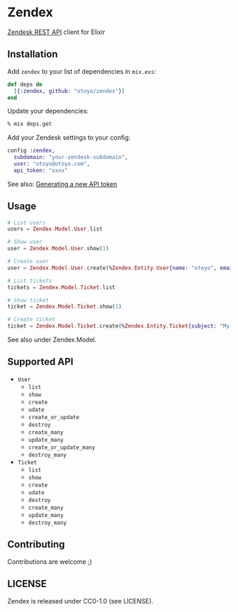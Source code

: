 # Zendex

[Zendesk REST API](https://developer.zendesk.com/rest_api) client for Elixir

## Installation

Add `zendex` to your list of dependencies in `mix.exs`:

```elixir
def deps do
  [{:zendex, github: "otoyo/zendex"}]
end
```

Update your dependencies:

```sh
% mix deps.get
```

Add your Zendesk settings to your config:

```elixir
config :zendex,
  subdomain: "your-zendesk-subdomain",
  user: "otoyo@otoyo.com",
  api_token: "xxxx"
```

See also: [Generating a new API token](https://support.zendesk.com/hc/en-us/articles/226022787)

## Usage

```elixir
# List users
users = Zendex.Model.User.list

# Show user
user = Zendex.Model.User.show(1)

# Create user
user = Zendex.Model.User.create(%Zendex.Entity.User{name: "otoyo", email: "otoyo@otoyo.com"})

# List tickets
tickets = Zendex.Model.Ticket.list

# Show ticket
ticket = Zendex.Model.Ticket.show(1)

# Create ticket
ticket = Zendex.Model.Ticket.create(%Zendex.Entity.Ticket{subject: "My printer is on fire!", description: "But no problem."})
```

See also under Zendex.Model.

## Supported API

- `User`
  - `list`
  - `show`
  - `create`
  - `udate`
  - `create_or_update`
  - `destroy`
  - `create_many`
  - `update_many`
  - `create_or_update_many`
  - `destroy_many`
- `Ticket`
  - `list`
  - `show`
  - `create`
  - `udate`
  - `destroy`
  - `create_many`
  - `update_many`
  - `destroy_many`

## Contributing

Contributions are welcome ;)

## LICENSE

Zendex is released under CC0-1.0 (see LICENSE).

